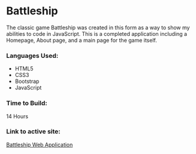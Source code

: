 # Battleship
The classic game Battleship was created in this form as a way to show my abilities to code in JavaScript. This is a completed application including a Homepage, About page, and a main page for the game itself.

### Languages Used:
* HTML5
* CSS3
* Bootstrap
* JavaScript

### Time to Build: 
14 Hours

### Link to active site:
[Battleship Web Application](https://battleship-jmjcoding.netlify.app/)
